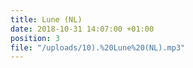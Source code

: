 ```yaml
---
title: Lune (NL)
date: 2018-10-31 14:07:00 +01:00
position: 3
file: "/uploads/10).%20Lune%20(NL).mp3"
---
```


